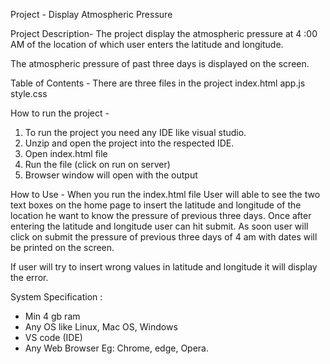Project - Display Atmospheric Pressure

Project Description- The project display the atmospheric pressure at 4 :00 AM of the location of which user enters the latitude and longitude.

The atmospheric pressure of past three days is displayed on the screen.

Table of Contents -
There are three files in the project
index.html
app.js
style.css

How to run the project -

1. To run the project you need any IDE like visual studio.
2. Unzip and open the project into the respected IDE.
3. Open index.html file
4. Run the file (click on run on server)
5. Browser window will open with the output

How to Use -
When you run the index.html file
User will able to see the two text boxes on the home page to insert the latitude and longitude of the location he want to know the pressure of previous three days.
Once after entering the latitude and longitude user can hit submit.
As soon user will click on submit the pressure of previous three days of 4 am with dates will be printed on the screen.

If user will try to insert wrong values in latitude and longitude it will display the error.

System Specification :

- Min 4 gb ram
- Any OS like Linux, Mac OS, Windows
- VS code (IDE)
- Any Web Browser Eg: Chrome, edge, Opera.
